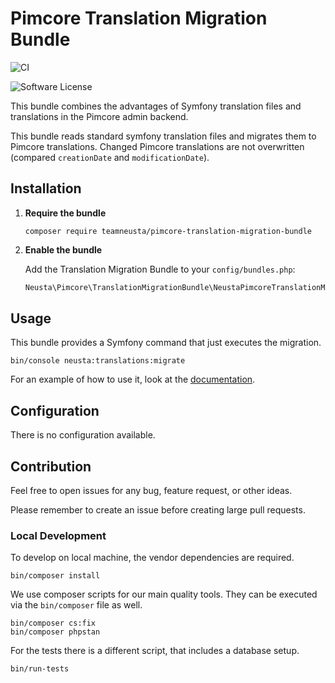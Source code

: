 # Pimcore Translation Migration Bundle

![CI](https://github.com/teamneusta/pimcore-translation-migration-bundle/actions/workflows/test-and-qa.yaml/badge.svg)

![Software License](https://img.shields.io/badge/license-GPLv3-informational.svg)

This bundle combines the advantages of Symfony translation files and translations in the Pimcore admin backend.

This bundle reads standard symfony translation files and migrates them to Pimcore translations. Changed Pimcore translations are not overwritten (compared `creationDate` and `modificationDate`).

## Installation

1. **Require the bundle**

   ```shell script
   composer require teamneusta/pimcore-translation-migration-bundle
   ```

2. **Enable the bundle**

   Add the Translation Migration Bundle to your `config/bundles.php`:

   ```php
   Neusta\Pimcore\TranslationMigrationBundle\NeustaPimcoreTranslationMigrationBundle::class => ['all' => true],
   ```

## Usage

This bundle provides a Symfony command that just executes the migration.

```shell
bin/console neusta:translations:migrate
```

For an example of how to use it, look at the [documentation](docs/index.md).

## Configuration

There is no configuration available.

## Contribution

Feel free to open issues for any bug, feature request, or other ideas.

Please remember to create an issue before creating large pull requests.

### Local Development

To develop on local machine, the vendor dependencies are required.

```shell
bin/composer install
```

We use composer scripts for our main quality tools. They can be executed via the `bin/composer` file as well.

```shell
bin/composer cs:fix
bin/composer phpstan
```

For the tests there is a different script, that includes a database setup.

```shell
bin/run-tests
```
